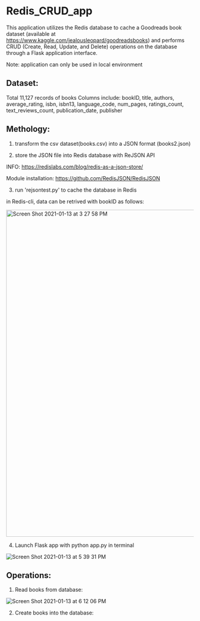 # Redis_CRUD_app

This application utilizes the Redis database to cache a Goodreads book dataset (available at https://www.kaggle.com/jealousleopard/goodreadsbooks) and performs CRUD (Create, Read, Update, and Delete) operations on the database through a Flask application interface. 

Note: application can only be used in local environment 

## Dataset: 

Total 11,127 records of books
Columns include: bookID, title, authors, average_rating, isbn, isbn13, language_code, num_pages, ratings_count, text_reviews_count, publication_date, publisher

## Methology: 

1. transform the csv dataset(books.csv) into a JSON format (books2.json) 

2. store the JSON file into Redis database with ReJSON API 

INFO: https://redislabs.com/blog/redis-as-a-json-store/

Module installation: https://github.com/RedisJSON/RedisJSON

3. run 'rejsontest.py' to cache the database in Redis 

in Redis-cli, data can be retrived with bookID as follows:

<img width="876" alt="Screen Shot 2021-01-13 at 3 27 58 PM" src="https://user-images.githubusercontent.com/60942661/104506877-f7cf5880-55b3-11eb-9f8f-54e06163bf4d.png">


4. Launch Flask app with python app.py in terminal 


![Screen Shot 2021-01-13 at 5 39 31 PM](https://user-images.githubusercontent.com/60942661/104518914-88169900-55c6-11eb-9f05-2c27639c6b55.png)


## Operations: 
1. Read books from database: 

![Screen Shot 2021-01-13 at 6 12 06 PM](https://user-images.githubusercontent.com/60942661/104521582-2278db80-55cb-11eb-968a-9353ba46cc99.png)

2. Create books into the database: 

